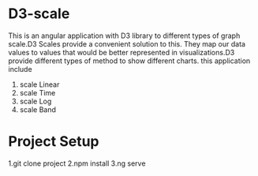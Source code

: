 # D3-scale
This is an angular application with D3 library to different types of graph scale.D3 Scales provide a convenient solution to this. They map our data values to values that would be better represented in visualizations.D3 provide different types of method to show different charts.
this application include 
1. scale Linear
2. scale Time
3. scale Log
4. scale Band

# Project Setup
1.git clone project
2.npm install
3.ng serve

